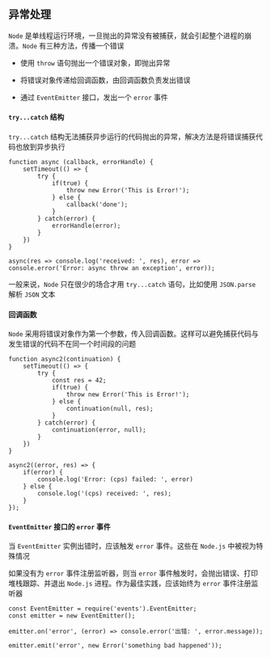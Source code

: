 ## 异常处理

` Node ` 是单线程运行环境，一旦抛出的异常没有被捕获，就会引起整个进程的崩溃。` Node ` 有三种方法，传播一个错误

- 使用 ` throw ` 语句抛出一个错误对象，即抛出异常

- 将错误对象传递给回调函数，由回调函数负责发出错误

- 通过 ` EventEmitter ` 接口，发出一个 ` error ` 事件

#### ` try...catch ` 结构

` try...catch ` 结构无法捕获异步运行的代码抛出的异常，解决方法是将错误捕获代码也放到异步执行

```
function async (callback, errorHandle) {
    setTimeout(() => {
        try {
            if(true) {
                throw new Error('This is Error!');
            } else {
                callback('done');
            }
        } catch(error) {
            errorHandle(error);
        }
    })
}

async(res => console.log('received: ', res), error => console.error('Error: async throw an exception', error));
```

一般来说，` Node ` 只在很少的场合才用 ` try...catch ` 语句，比如使用 ` JSON.parse ` 解析 ` JSON ` 文本

#### 回调函数

` Node ` 采用将错误对象作为第一个参数，传入回调函数。这样可以避免捕获代码与发生错误的代码不在同一个时间段的问题

```
function async2(continuation) {
    setTimeout(() => {
        try {
            const res = 42;
            if(true) {
                throw new Error('This is Error!');
            } else {
                continuation(null, res);
            }
        } catch(error) {
            continuation(error, null);
        }
    })
}

async2((error, res) => {
    if(error) {
        console.log('Error: (cps) failed: ', error)
    } else {
        console.log('(cps) received: ', res);
    }
});
```

#### ` EventEmitter ` 接口的 ` error ` 事件

当 ` EventEmitter ` 实例出错时，应该触发 ` error ` 事件。这些在 ` Node.js ` 中被视为特殊情况

如果没有为 ` error ` 事件注册监听器，则当 ` error ` 事件触发时，会抛出错误、打印堆栈跟踪、并退出 ` Node.js ` 进程。作为最佳实践，应该始终为 ` error ` 事件注册监听器

```
const EventEmitter = require('events').EventEmitter;
const emitter = new EventEmitter();

emitter.on('error', (error) => console.error('出错: ', error.message));

emitter.emit('error', new Error('something bad happened'));
```
